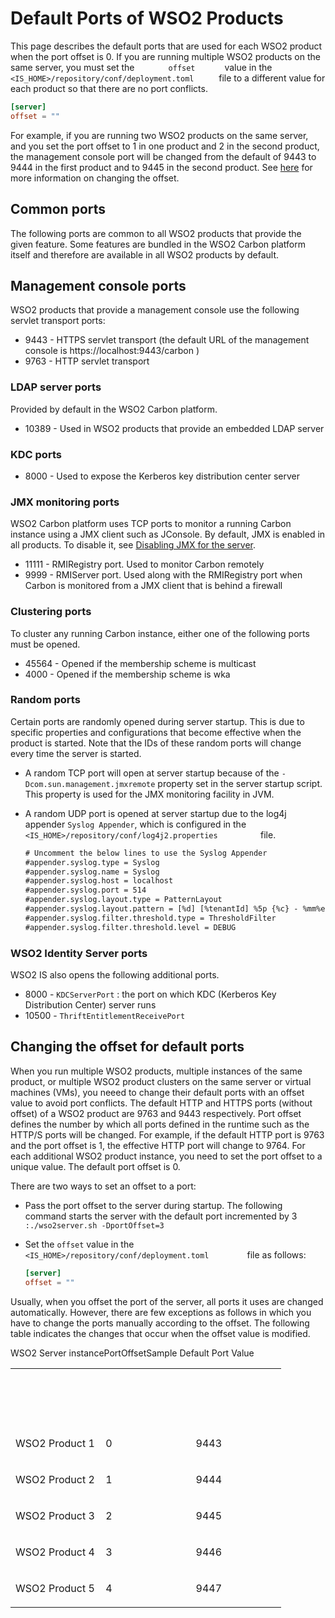 # Default Ports of WSO2 Products

This page describes the default ports that are used for each WSO2
product when the port offset is 0. If you are running multiple WSO2
products on the same server, you must set the
`        offset       ` value in the 
`         <IS_HOME>/repository/conf/deployment.toml      ` file to a
different value for each product so that there are no port conflicts.

``` toml
[server]
offset = ""
```

For example, if you are running two WSO2 products on the same server,
and you set the port offset to 1 in one product and 2 in the second
product, the management console port will be changed from the default of
9443 to 9444 in the first product and to 9445 in the second product. See
[here](#changing-the-offset-for-default-ports) for more information on
changing the offset.

## Common ports

The following ports are common to all WSO2 products that provide the
given feature. Some features are bundled in the WSO2 Carbon platform
itself and therefore are available in all WSO2 products by default.

## Management console ports

WSO2 products that provide a management console use the following
servlet transport ports:

-   9443 - HTTPS servlet transport (the default URL of the management
    console is https://localhost:9443/carbon )
-   9763 - HTTP servlet transport

### LDAP server ports

Provided by default in the WSO2 Carbon platform.

-   10389 - Used in WSO2 products that provide an embedded LDAP server

### KDC ports

-   8000 - Used to expose the Kerberos key distribution center server

### JMX monitoring ports

WSO2 Carbon platform uses TCP ports to monitor a running Carbon instance
using a JMX client such as JConsole. By default, JMX is enabled in all
products. To disable it, see [Disabling JMX for the server](../../../deploy/monitor/jmx-based-monitoring#disabling-jmx-for-the-server).

-   11111 - RMIRegistry port. Used to monitor Carbon remotely
-   9999 - RMIServer port. Used along with the RMIRegistry port when
    Carbon is monitored from a JMX client that is behind a firewall

### Clustering ports

To cluster any running Carbon instance, either one of the following
ports must be opened.

-   45564 - Opened if the membership scheme is multicast
-   4000 - Opened if the membership scheme is wka

### Random ports

Certain ports are randomly opened during server startup. This is due to
specific properties and configurations that become effective when the
product is started. Note that the IDs of these random ports will change
every time the server is started.

-   A random TCP port will open at server startup because of the
    `-Dcom.sun.management.jmxremote` property set
    in the server startup script. This property is used for the
    JMX monitoring facility in JVM.
-   A random UDP port is opened at server startup due to the log4j
    appender `Syslog Appender`, which is
    configured in the
    `           <IS_HOME>/repository/conf/log4j2.properties          `
    file.

    ``` xml
    # Uncomment the below lines to use the Syslog Appender
    #appender.syslog.type = Syslog
    #appender.syslog.name = Syslog
    #appender.syslog.host = localhost
    #appender.syslog.port = 514
    #appender.syslog.layout.type = PatternLayout
    #appender.syslog.layout.pattern = [%d] [%tenantId] %5p {%c} - %mm%ex%n
    #appender.syslog.filter.threshold.type = ThresholdFilter
    #appender.syslog.filter.threshold.level = DEBUG
    ```


### WSO2 Identity Server ports

WSO2 IS also opens the following additional ports.

-   8000 - `KDCServerPort` : the port on which KDC (Kerberos Key Distribution
    Center) server runs
-   10500 - `ThriftEntitlementReceivePort`


## Changing the offset for default ports

When you run multiple WSO2 products, multiple instances of the same
product, or multiple WSO2 product clusters on the same server or virtual
machines (VMs), you neeed to change their default ports with an offset value
to avoid port conflicts. The default HTTP and HTTPS ports (without
offset) of a WSO2 product are 9763 and 9443 respectively. Port offset
defines the number by which all ports defined in the runtime such as the
HTTP/S ports will be changed. For example, if the default HTTP port is
9763 and the port offset is 1, the effective HTTP port will change to
9764. For each additional WSO2 product instance, you need to set the port offset
to a unique value. The default port offset is 0.

There are two ways to set an offset to a port:

-   Pass the port offset to the server during startup. The following
    command starts the server with the default port incremented by 3
    `          :./wso2server.sh -DportOffset=3         `
-   Set the `offset` value in the
    `          <IS_HOME>/repository/conf/deployment.toml         ` file as
    follows: 

    ``` toml
    [server]
    offset = ""
    ```

Usually, when you offset the port of the server, all ports it uses are
changed automatically. However, there are few exceptions as follows in
which you have to change the ports manually according to the offset. The
following table indicates the changes that occur when the offset value
is modified.

<table>
<colgroup>
<col style="width: 33%" />
<col style="width: 33%" />
<col style="width: 33%" />
</colgroup>
<tbody>
<tr style="height: 23px;">
<tr style="height: 23px;">WSO2 Server instance</th>
<tr style="height: 23px;">PortOffset</th>
<tr style="height: 23px;">Sample Default Port Value</th>
</tr>
<tr class="even">
<td><p>WSO2 Product 1</p></td>
<td><p>0</p></td>
<td><p>9443</p></td>
</tr>
<tr class="odd">
<td><p>WSO2 Product 2</p></td>
<td><p>1</p></td>
<td><p>9444</p></td>
</tr>
<tr class="even">
<td><p>WSO2 Product 3</p></td>
<td><p>2</p></td>
<td><p>9445</p></td>
</tr>
<tr class="odd">
<td><p>WSO2 Product 4</p></td>
<td><p>3</p></td>
<td><p>9446</p></td>
</tr>
<tr class="even">
<td><p>WSO2 Product 5</p></td>
<td><p>4</p></td>
<td><p>9447</p></td>
</tr>
</tbody>
</table>
